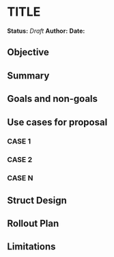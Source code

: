 # TITLE

**Status:** *Draft*
**Author:** <your-name>
**Date:** <todays-date>

## Objective

[comment]: # (Describe the objective for this proposal)

## Summary

[comment]: # (Summarize the design for the proposal)

## Goals and non-goals

[comment]: # (Describe the objective for this proposal)

## Use cases for proposal

### CASE 1

[comment]: # (Describe case #1)

### CASE 2

[comment]: # (Describe case #2)

### CASE N

[comment]: # (Describe case #N)

## Struct Design

[comment]: # (Describe the go struct that will be introduced for this change, if applicable)

## Rollout Plan

[comment]: # (Describe how the change will be rolled out in the operator repo and for users)

## Limitations

[comment]: # (Describe the limitations and design decisions made here)
